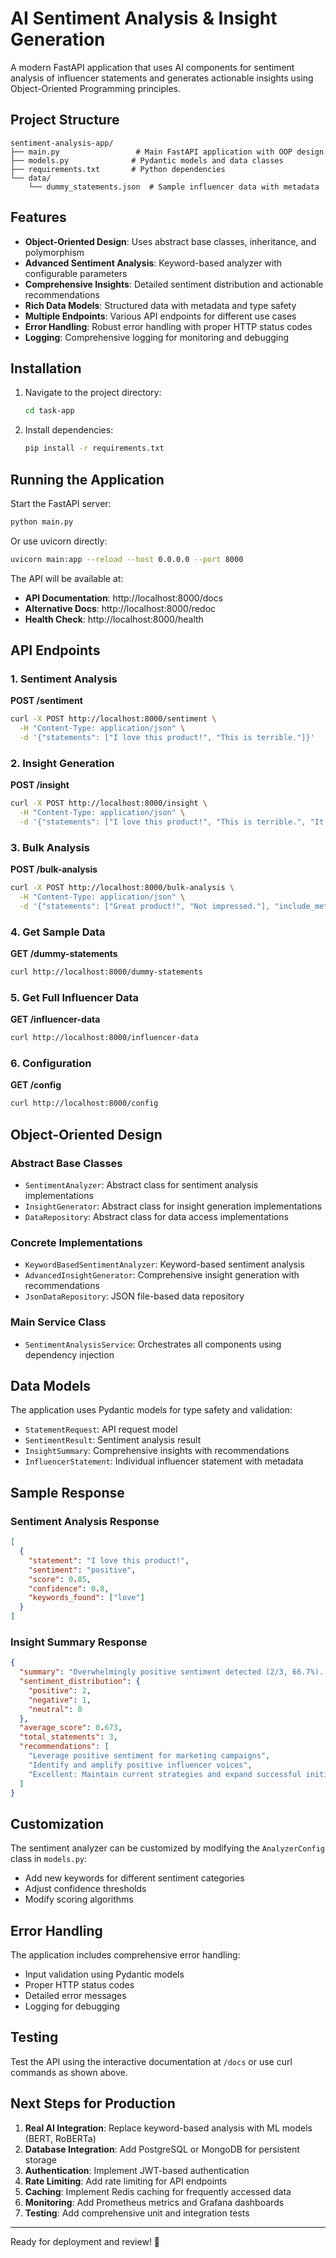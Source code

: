 # AI Sentiment Analysis & Insight Generation

A modern FastAPI application that uses AI components for sentiment analysis of influencer statements and generates actionable insights using Object-Oriented Programming principles.

## Project Structure

```
sentiment-analysis-app/
├── main.py                 # Main FastAPI application with OOP design
├── models.py              # Pydantic models and data classes
├── requirements.txt       # Python dependencies
└── data/
    └── dummy_statements.json  # Sample influencer data with metadata
```

## Features

- **Object-Oriented Design**: Uses abstract base classes, inheritance, and polymorphism
- **Advanced Sentiment Analysis**: Keyword-based analyzer with configurable parameters
- **Comprehensive Insights**: Detailed sentiment distribution and actionable recommendations
- **Rich Data Models**: Structured data with metadata and type safety
- **Multiple Endpoints**: Various API endpoints for different use cases
- **Error Handling**: Robust error handling with proper HTTP status codes
- **Logging**: Comprehensive logging for monitoring and debugging

## Installation

1. Navigate to the project directory:
   ```bash
   cd task-app
   ```

2. Install dependencies:
   ```bash
   pip install -r requirements.txt
   ```

## Running the Application

Start the FastAPI server:
```bash
python main.py
```

Or use uvicorn directly:
```bash
uvicorn main:app --reload --host 0.0.0.0 --port 8000
```

The API will be available at:
- **API Documentation**: http://localhost:8000/docs
- **Alternative Docs**: http://localhost:8000/redoc
- **Health Check**: http://localhost:8000/health

## API Endpoints

### 1. Sentiment Analysis
**POST /sentiment**
```bash
curl -X POST http://localhost:8000/sentiment \
  -H "Content-Type: application/json" \
  -d '{"statements": ["I love this product!", "This is terrible."]}'
```

### 2. Insight Generation
**POST /insight**
```bash
curl -X POST http://localhost:8000/insight \
  -H "Content-Type: application/json" \
  -d '{"statements": ["I love this product!", "This is terrible.", "It is okay."]}'
```

### 3. Bulk Analysis
**POST /bulk-analysis**
```bash
curl -X POST http://localhost:8000/bulk-analysis \
  -H "Content-Type: application/json" \
  -d '{"statements": ["Great product!", "Not impressed."], "include_metadata": true}'
```

### 4. Get Sample Data
**GET /dummy-statements**
```bash
curl http://localhost:8000/dummy-statements
```

### 5. Get Full Influencer Data
**GET /influencer-data**
```bash
curl http://localhost:8000/influencer-data
```

### 6. Configuration
**GET /config**
```bash
curl http://localhost:8000/config
```

## Object-Oriented Design

### Abstract Base Classes
- `SentimentAnalyzer`: Abstract class for sentiment analysis implementations
- `InsightGenerator`: Abstract class for insight generation implementations  
- `DataRepository`: Abstract class for data access implementations

### Concrete Implementations
- `KeywordBasedSentimentAnalyzer`: Keyword-based sentiment analysis
- `AdvancedInsightGenerator`: Comprehensive insight generation with recommendations
- `JsonDataRepository`: JSON file-based data repository

### Main Service Class
- `SentimentAnalysisService`: Orchestrates all components using dependency injection

## Data Models

The application uses Pydantic models for type safety and validation:
- `StatementRequest`: API request model
- `SentimentResult`: Sentiment analysis result
- `InsightSummary`: Comprehensive insights with recommendations
- `InfluencerStatement`: Individual influencer statement with metadata

## Sample Response

### Sentiment Analysis Response
```json
[
  {
    "statement": "I love this product!",
    "sentiment": "positive",
    "score": 0.85,
    "confidence": 0.8,
    "keywords_found": ["love"]
  }
]
```

### Insight Summary Response
```json
{
  "summary": "Overwhelmingly positive sentiment detected (2/3, 66.7%). Influencers are expressing high satisfaction and enthusiasm. Analysis confidence: 100.0% of statements analyzed with high confidence.",
  "sentiment_distribution": {
    "positive": 2,
    "negative": 1,
    "neutral": 0
  },
  "average_score": 0.673,
  "total_statements": 3,
  "recommendations": [
    "Leverage positive sentiment for marketing campaigns",
    "Identify and amplify positive influencer voices",
    "Excellent: Maintain current strategies and expand successful initiatives"
  ]
}
```

## Customization

The sentiment analyzer can be customized by modifying the `AnalyzerConfig` class in `models.py`:
- Add new keywords for different sentiment categories
- Adjust confidence thresholds
- Modify scoring algorithms

## Error Handling

The application includes comprehensive error handling:
- Input validation using Pydantic models
- Proper HTTP status codes
- Detailed error messages
- Logging for debugging

## Testing

Test the API using the interactive documentation at `/docs` or use curl commands as shown above.

## Next Steps for Production

1. **Real AI Integration**: Replace keyword-based analysis with ML models (BERT, RoBERTa)
2. **Database Integration**: Add PostgreSQL or MongoDB for persistent storage
3. **Authentication**: Implement JWT-based authentication
4. **Rate Limiting**: Add rate limiting for API endpoints
5. **Caching**: Implement Redis caching for frequently accessed data
6. **Monitoring**: Add Prometheus metrics and Grafana dashboards
7. **Testing**: Add comprehensive unit and integration tests

---

Ready for deployment and review! 🚀
